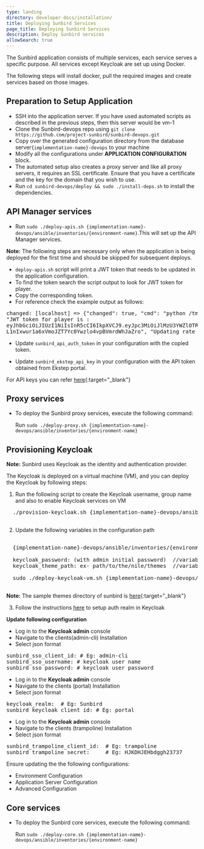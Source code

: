```yaml
---
type: landing
directory: developer-docs/installation/
title: Deploying Sunbird Services
page_title: Deploying Sunbird Services
description: Deploy Sunbird services
allowSearch: true
---
```


The Sunbird application consists of multiple services, each service serves a specific purpose. All services except Keycloak are set up using Docker. 

The following steps will install docker, pull the required images and create services based on those images.

## Preparation to Setup Application

- SSH into the application server. If you have used automated scripts as described in the previous steps, then this server would be vm-1
- Clone the Sunbird-devops repo using `git clone https://github.com/project-sunbird/sunbird-devops.git`
- Copy over the generated configuration directory from the database server`{implementation-name}-devops` to your machine
- Modify all the configurations under **APPLICATION CONFIGURATION** block.
- The automated setup also creates a proxy server and like all proxy servers, it requires an SSL certificate. Ensure that you have a certificate and the key for the domain that you wish to use.
- Run `cd sunbird-devops/deploy && sudo ./install-deps.sh` to install the dependencies.

## API Manager services

- Run `sudo ./deploy-apis.sh {implementation-name}-devops/ansible/inventories/{environment-name}`.This will set up the API Manager services.

**Note:** The following steps are necessary only when the application is being deployed for the first time and should be skipped for subsequent deploys.

- `deploy-apis.sh` script will print a JWT token that needs to be updated in the application configuration. 
- To find the token search the script output to look for JWT token for player.
- Copy the corresponding token. 
- For reference check the example output as follows:

<pre>
changed: [localhost] => {"changed": true, "cmd": "python /tmp/kong-api-scripts/kong_consumers.py /tmp/kong_consumers.json....
"JWT token for player is :                            
eyJhbGciOiJIUzI1NiIsInR5cCI6IkpXVCJ9.eyJpc3MiOiJlMzU3YWZlOTRmMjA0YjQxODZjNzNmYzQyMTZmZDExZSJ9.
L1nIxwur1a6xVmoJZT7Yc0Ywzlo4vpBVmrdWhJaZro", "Updating rate_limit for consumer player for API cr......"]}
</pre>

- Update `sunbird_api_auth_token` in your configuration with the copied token.

- Update `sunbird_ekstep_api_key` in your configuration with the API token obtained from Ekstep portal. 

For API keys you can refer [here](developer-docs/installation/medium_scale_deploy#api-keys){:target="_blank"}

## Proxy services

- To deploy the Sunbird proxy services, execute the following command:

  Run `sudo ./deploy-proxy.sh {implementation-name}-devops/ansible/inventories/{environment-name}`

## Provisioning Keycloak 

**Note:** Sunbird uses Keycloak as the identity and authentication provider. 

The Keycloak is deployed on a virtual machine (VM), and you can deploy the Keycloak by following steps:

1. Run the following script to create the Keycloak username, group name and also to enable Keycloak services on VM

  <pre>
  ./provision-keycloak.sh {implementation-name}-devops/ansible/inventories/{environment-name}
  </pre>

2. Update the following variables in the configuration path 

  <pre>
  
  {implementation-name}-devops/ansible/inventories/{environment-name}/group_vars/{environment-name} // path 
 
  keycloak_password: (with admin initial password)  //variable to set
  keycloak_theme_path: ex- path/to/the/nile/themes  //variable to set
  
  sudo ./deploy-keycloak-vm.sh {implementation-name}-devops/ansible/inventories/{environment-name} //command to execute
  </pre>
  
**Note:** The sample themes directory of sunbird is [here](https://github.com/project-sunbird/sunbird-devops/tree/master/ansible/artifacts){:target="_blank"}

3. Follow the instructions [here](developer-docs/installation/keycloak_realm_configuration) to setup auth realm in Keycloak

**Update following configuration** 

- Log in to the **Keycloak admin** console
- Navigate to the clients(admin-cli) Installation
- Select json format

<pre>
sunbird_sso_client_id: # Eg: admin-cli
sunbird_sso_username: # keycloak user name
sunbird_sso_password: # keycloak user password
</pre>

- Log in to the **Keycloak admin** console
- Navigate to the clients (portal) Installation
- Select json format

<pre>
keycloak_realm:  # Eg: Sunbird
sunbird_keycloak_client_id: # Eg: portal
</pre>

- Log in to the **Keycloak admin** console
- Navigate to the clients (trampoline) Installation
- Select json format

<pre>
sunbird_trampoline_client_id:  # Eg: trampoline
sunbird_trampoline_secret:     # Eg: HJKDHJEHbdggh23737
</pre>

Ensure updating the the following configurations:  

- Environment Configuration
- Application Server Configuration
- Advanced Configuration

## Core services

- To deploy the Sunbird core services, execute the following command:

  Run `sudo ./deploy-core.sh {implementation-name}-devops/ansible/inventories/{environment-name}`
  
